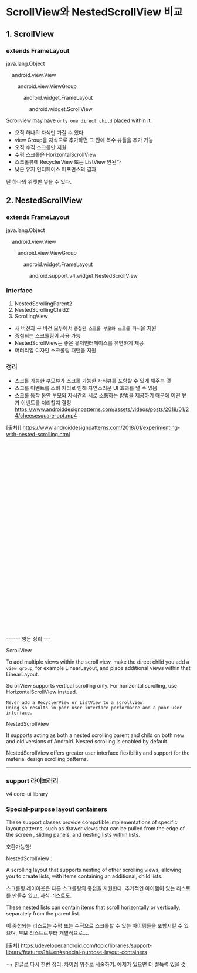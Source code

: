 # ScrollView와 NestedScrollView 비교

## 1. ScrollView

### extends FrameLayout
java.lang.Object

&nbsp;&nbsp;&nbsp;&nbsp;android.view.View

&nbsp;&nbsp;&nbsp;&nbsp;&nbsp;&nbsp;&nbsp;&nbsp;android.view.ViewGroup

&nbsp;&nbsp;&nbsp;&nbsp;&nbsp;&nbsp;&nbsp;&nbsp;&nbsp;&nbsp;&nbsp;&nbsp;android.widget.FrameLayout

&nbsp;&nbsp;&nbsp;&nbsp;&nbsp;&nbsp;&nbsp;&nbsp;&nbsp;&nbsp;&nbsp;&nbsp;&nbsp;&nbsp;&nbsp;&nbsp;android.widget.ScrollView

Scrollview may have `only one direct child` placed within it.

- 오직 하나의 자식만 가질 수 있다
- view Group을 자식으로 추가하면 그 안에 복수 뷰들을 추가 가능
- 오직 수직 스크롤만 지원
- 수평 스크롤은 HorizontalScrollView
- 스크롤뷰에 RecyclerView 또는 ListView 안된다
- 낮은 유저 인터페이스 퍼포먼스의 결과

단 하나의 위젯만 넣을 수 있다.

<!-- 
- widget을 2개 이상 넣은 경우 Error
A scroll view can have only one child  ScrollViews can only have one child widget. If you want more children, wrap them in a container layout.
-->


## 2. NestedScrollView

### extends FrameLayout
java.lang.Object

&nbsp;&nbsp;&nbsp;&nbsp;android.view.View

&nbsp;&nbsp;&nbsp;&nbsp;&nbsp;&nbsp;&nbsp;&nbsp;android.view.ViewGroup

&nbsp;&nbsp;&nbsp;&nbsp;&nbsp;&nbsp;&nbsp;&nbsp;&nbsp;&nbsp;&nbsp;&nbsp;android.widget.FrameLayout

&nbsp;&nbsp;&nbsp;&nbsp;&nbsp;&nbsp;&nbsp;&nbsp;&nbsp;&nbsp;&nbsp;&nbsp;&nbsp;&nbsp;&nbsp;&nbsp;android.support.v4.widget.NestedScrollView

### interface 
1) NestedScrollingParent2
2) NestedScrollingChild2
3) ScrollingView

- 새 버전과 구 버전 모두에서 `중첩된 스크롤 부모와 스크롤 자식`을 지원
- 중첩되는 스크롤링이 사용 가능
- NestedScrollView는 좋은 유저인터페이스를 유연하게 제공
- 머터리얼 디자인 스크롤링 패턴을 지원

### 정리
- 스크롤 가능한 부모뷰가 스크롤 가능한 자식뷰를 포함할 수 있게 해주는 것
- 스크롤 이벤트를 소비 처리로 인해 자연스러운 UI 효과를 낼 수 있음
- 스크롤 동작 동안 부모와 자식간의 서로 소통하는 방법을 제공하기 때문에 어떤 뷰가 이벤트를 처리할지 결정
https://www.androiddesignpatterns.com/assets/videos/posts/2018/01/24/cheesesquare-opt.mp4

[출처]]
https://www.androiddesignpatterns.com/2018/01/experimenting-with-nested-scrolling.html




<br>
<br>
<br>
<br>
<br>
<br>
<br>
<br>
<br>
<br>
<br>
<br>
<br>
<br>
<br>
<br>
<br>
<br>
<br>
<br>
<br>
<br>
<br>
<br>
<br>
<br>
<br>
<br>
<br>
<br>

------ 영문 정리 ---

ScrollView

To add multiple views within the scroll view, make the direct child you add a `view group`,
for example LinearLayout, and place additional views within that LinearLayout.

ScrollView supports vertical scrolling only.
For horizontal scrolling, use HorizontalScrollView instead.

```
Never add a RecyclerView or ListView to a scrollview. 
Doing so results in poor user interface performance and a poor user interface.
```

NestedScrollView

It supports acting as both a nested scrolling parent and child on both new and old versions of Android.
Nested scrolling is enabled by default.

NestedScrollView offers greater user interface fiexibility and support for the material design scrolling patterns.

-------------------

### support 라이브러리

v4 core-ui library

### Special-purpose layout containers
These support classes provide compatible implementations of specific layout patterns,
such as drawer views that can be pulled from the edge of the screen , sliding panels, and nesting lists within lists.

호환가능한!

NestedScrollView :

A scrolling layout that supports nesting of other scrolling views, allowing you to create lists, with items containing an additional, child lists. 

스크롤링 레이아웃은 다른 스크롤링의 중첩을 지원한다. 추가적인 아이템이 있는 리스트를 만들수 있고, 자식 리스트도.

These nested lists can contain items that scroll horizontally or vertically, separately from the parent list.

이 중첩되는 리스트는 수평 또는 수직으로 스크롤할 수 있는 아이템들을 포함시킬 수 있으며, 부모 리스트로부터 개별적으로....

[출처]
https://developer.android.com/topic/libraries/support-library/features?hl=en#special-purpose-layout-containers

++
한글로 다시 한번 정리. 차이점 위주로 서술하기. 
예제가 있으면 더 설득력 있을 것